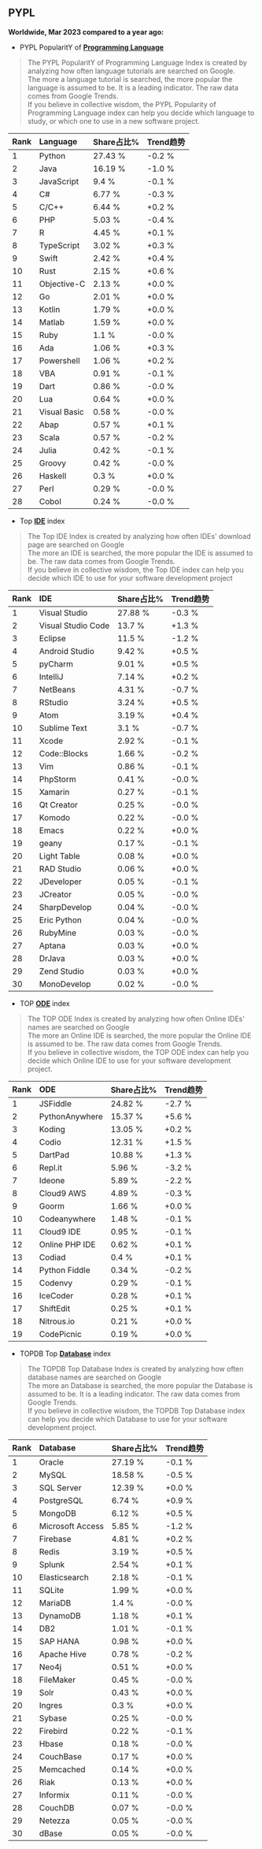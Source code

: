 ## PYPL

**Worldwide, Mar 2023 compared to a year ago:**  

- PYPL PopularitY of [**Programming Language**](https://pypl.github.io/PYPL.html)
>The PYPL PopularitY of Programming Language Index is created by analyzing how often language tutorials are searched on Google.    
The more a language tutorial is searched, the more popular the language is assumed to be. It is a leading indicator. The raw data comes from Google Trends.  
If you believe in collective wisdom, the PYPL Popularity of Programming Language index can help you decide which language to study, or which one to use in a new software project.  


|Rank|Language|Share占比%|Trend趋势|
|:----|:----|:----|:----|
|1|Python|27.43 %|-0.2 %
|2|Java|16.19 %|-1.0 %
|3|JavaScript|9.4 %|-0.1 %
|4|C#|6.77 %|-0.3 %
|5|C/C++|6.44 %|+0.2 %
|6|PHP|5.03 %|-0.4 %
|7|R|4.45 %|+0.1 %
|8|TypeScript|3.02 %|+0.3 %
|9|Swift|2.42 %|+0.4 %
|10|Rust|2.15 %|+0.6 %
|11|Objective-C|2.13 %|+0.0 %
|12|Go|2.01 %|+0.0 %
|13|Kotlin|1.79 %|+0.0 %
|14|Matlab|1.59 %|+0.0 %
|15|Ruby|1.1 %|-0.0 %
|16|Ada|1.06 %|+0.3 %
|17|Powershell|1.06 %|+0.2 %
|18|VBA|0.91 %|-0.1 %
|19|Dart|0.86 %|-0.0 %
|20|Lua|0.64 %|+0.0 %
|21|Visual Basic|0.58 %|-0.0 %
|22|Abap|0.57 %|+0.1 %
|23|Scala|0.57 %|-0.2 %
|24|Julia|0.42 %|-0.1 %
|25|Groovy|0.42 %|-0.0 %
|26|Haskell|0.3 %|+0.0 %
|27|Perl|0.29 %|-0.0 %
|28|Cobol|0.24 %|-0.0 %

- Top [**IDE**](https://pypl.github.io/IDE.html) index  
>The Top IDE Index is created by analyzing how often IDEs' download page are searched on Google  
The more an IDE is searched, the more popular the IDE is assumed to be. The raw data comes from Google Trends.  
If you believe in collective wisdom, the Top IDE index can help you decide which IDE to use for your software development project  

|Rank|IDE|Share占比%|Trend趋势|
|:----|:----|:----|:----|
|1|Visual Studio|27.88 %|-0.3 %
|2|Visual Studio Code|13.7 %|+1.3 %
|3|Eclipse|11.5 %|-1.2 %
|4|Android Studio|9.42 %|+0.5 %
|5|pyCharm|9.01 %|+0.5 %
|6|IntelliJ|7.14 %|+0.2 %
|7|NetBeans|4.31 %|-0.7 %
|8|RStudio|3.24 %|+0.5 %
|9|Atom|3.19 %|+0.4 %
|10|Sublime Text|3.1 %|-0.7 %
|11|Xcode|2.92 %|-0.1 %
|12|Code::Blocks|1.66 %|-0.2 %
|13|Vim|0.86 %|-0.1 %
|14|PhpStorm|0.41 %|-0.0 %
|15|Xamarin|0.27 %|-0.1 %
|16|Qt Creator|0.25 %|-0.0 %
|17|Komodo|0.22 %|-0.0 %
|18|Emacs|0.22 %|+0.0 %
|19|geany|0.17 %|-0.1 %
|20|Light Table|0.08 %|+0.0 %
|21|RAD Studio|0.06 %|+0.0 %
|22|JDeveloper|0.05 %|-0.1 %
|23|JCreator|0.05 %|-0.0 %
|24|SharpDevelop|0.04 %|-0.0 %
|25|Eric Python|0.04 %|-0.0 %
|26|RubyMine|0.03 %|-0.0 %
|27|Aptana|0.03 %|+0.0 %
|28|DrJava|0.03 %|+0.0 %
|29|Zend Studio|0.03 %|+0.0 %
|30|MonoDevelop|0.02 %|-0.0 %

- TOP [**ODE**](https://pypl.github.io/ODE.html) index
>The TOP ODE Index is created by analyzing how often Online IDEs' names are searched on Google    
The more an Online IDE is searched, the more popular the Online IDE is assumed to be. The raw data comes from Google Trends.  
If you believe in collective wisdom, the TOP ODE index can help you decide which Online IDE to use for your software development project.

|Rank|ODE|Share占比%|Trend趋势|
|:----|:----|:----|:----|
|1|JSFiddle|24.82 %|-2.7 %
|2|PythonAnywhere|15.37 %|+5.6 %
|3|Koding|13.05 %|+0.2 %
|4|Codio|12.31 %|+1.5 %
|5|DartPad|10.88 %|+1.3 %
|6|Repl.it|5.96 %|-3.2 %
|7|Ideone|5.89 %|-2.2 %
|8|Cloud9 AWS|4.89 %|-0.3 %
|9|Goorm|1.66 %|+0.0 %
|10|Codeanywhere|1.48 %|-0.1 %
|11|Cloud9 IDE|0.95 %|-0.1 %
|12|Online PHP IDE|0.62 %|+0.1 %
|13|Codiad|0.4 %|+0.1 %
|14|Python Fiddle|0.34 %|-0.2 %
|15|Codenvy|0.29 %|-0.1 %
|16|IceCoder|0.28 %|+0.1 %
|17|ShiftEdit|0.25 %|+0.1 %
|18|Nitrous.io|0.21 %|+0.0 %
|19|CodePicnic|0.19 %|+0.0 %

- TOPDB Top [**Database**](https://pypl.github.io/DB.html) index
>The TOPDB Top Database Index is created by analyzing how often database names are searched on Google  
The more an Database is searched, the more popular the Database is assumed to be. It is a leading indicator. The raw data comes from Google Trends.  
If you believe in collective wisdom, the TOPDB Top Database index can help you decide which Database to use for your software development project.   

|Rank|Database|Share占比%|Trend趋势|
|:----|:----|:----|:----|
|1|Oracle|27.19 %|-0.1 %
|2|MySQL|18.58 %|-0.5 %
|3|SQL Server|12.39 %|+0.0 %
|4|PostgreSQL|6.74 %|+0.9 %
|5|MongoDB|6.12 %|+0.5 %
|6|Microsoft Access|5.85 %|-1.2 %
|7|Firebase|4.81 %|+0.2 %
|8|Redis|3.19 %|+0.5 %
|9|Splunk|2.54 %|+0.1 %
|10|Elasticsearch|2.18 %|-0.1 %
|11|SQLite|1.99 %|+0.0 %
|12|MariaDB|1.4 %|-0.0 %
|13|DynamoDB|1.18 %|+0.1 %
|14|DB2|1.01 %|-0.1 %
|15|SAP HANA|0.98 %|+0.0 %
|16|Apache Hive|0.78 %|-0.2 %
|17|Neo4j|0.51 %|+0.0 %
|18|FileMaker|0.45 %|-0.0 %
|19|Solr|0.43 %|+0.0 %
|20|Ingres|0.3 %|+0.0 %
|21|Sybase|0.25 %|-0.0 %
|22|Firebird|0.22 %|-0.1 %
|23|Hbase|0.18 %|-0.0 %
|24|CouchBase|0.17 %|+0.0 %
|25|Memcached|0.14 %|+0.0 %
|26|Riak|0.13 %|+0.0 %
|27|Informix|0.11 %|-0.0 %
|28|CouchDB|0.07 %|-0.0 %
|29|Netezza|0.05 %|-0.0 %
|30|dBase|0.05 %|-0.0 %

